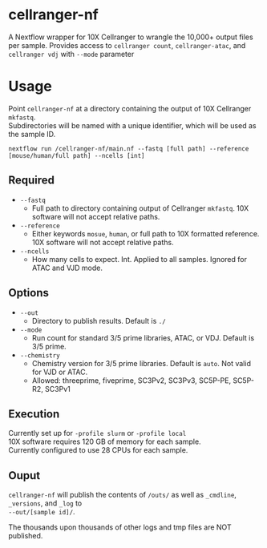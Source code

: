# cellranger-nf
A Nextflow wrapper for 10X Cellranger to wrangle the 10,000+ output files per sample. 
Provides access to `cellranger count`, `cellranger-atac`, and `cellranger vdj` with `--mode` parameter

# Usage
Point `cellranger-nf` at a directory containing the output of 10X Cellranger `mkfastq`.  
Subdirectories will be named with a unique identifier, which will be used as the sample ID.  

```
nextflow run /cellranger-nf/main.nf --fastq [full path] --reference [mouse/human/full path] --ncells [int]
```

## Required
+ `--fastq`
    + Full path to directory containing output of Cellranger `mkfastq`. 10X software will not accept relative paths.
+ `--reference`
    + Either keywords `mosue`, `human`, or full path to 10X formatted reference. 10X software will not accept relative paths.
+ `--ncells`
    + How many cells to expect. Int. Applied to all samples. Ignored for ATAC and VJD mode.

## Options
+ `--out`
    + Directory to publish results. Default is `./`
+ `--mode`
    + Run count for standard 3/5 prime libraries, ATAC, or VDJ. Default is 3/5 prime.
+ `--chemistry`
    + Chemistry version for 3/5 prime libraries. Default is `auto`. Not valid for VJD or ATAC.
    + Allowed: threeprime, fiveprime, SC3Pv2, SC3Pv3, SC5P-PE, SC5P-R2, SC3Pv1

## Execution
Currently set up for `-profile slurm` or `-profile local`  
10X software requires 120 GB of memory for each sample.  
Currently configured to use 28 CPUs for each sample.

## Ouput
`cellranger-nf` will publish the contents of `/outs/` as well as `_cmdline`, `_versions`, and `_log` to  
`--out/[sample id]/`. 
   
The thousands upon thousands of other logs and tmp files are NOT published.
